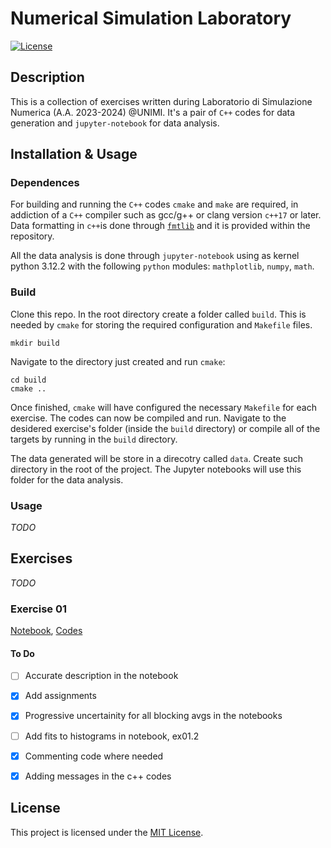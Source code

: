 # Numerical Simulation Laboratory

[![License](https://img.shields.io/badge/license-MIT-blue.svg)](LICENSE)

## Description

This is a collection of exercises written during Laboratorio di Simulazione Numerica (A.A. 2023-2024) @UNIMI. It's a pair of `C++` codes for data generation and `jupyter-notebook` for data analysis.

## Installation & Usage

### Dependences
For building and running the `C++` codes `cmake` and `make` are required, in addiction of a `C++` compiler such as gcc/g++ or clang version `c++17` or later. Data formatting in `c++`is done through [`fmtlib`](https://fmt.dev/latest/index.html) and it is provided within the repository.

All the data analysis is done through `jupyter-notebook` using as kernel python 3.12.2 with the following `python` modules: `mathplotlib`, `numpy`, `math`.

### Build
Clone this repo. In the root directory create a folder called `build`. This is needed by `cmake` for storing the required configuration and `Makefile` files.

```shell
mkdir build
```

Navigate to the directory just created and run `cmake`:
```shell
cd build
cmake ..
```

Once finished, `cmake` will have configured the necessary `Makefile` for each exercise. The codes can now be compiled and run. Navigate to the desidered exercise's folder (inside the `build` directory) or compile all of the targets by running in the `build` directory.

The data generated will be store  in a direcotry called `data`. Create such directory in the root of the project. The Jupyter notebooks will use this folder for the data analysis.

### Usage

_TODO_

## Exercises

_TODO_

### Exercise 01
[Notebook](/notebooks/exercise_01.ipynb), [Codes](/exercise_01/)

#### To Do

- [ ] Accurate description in the notebook
- [x] Add assignments
- [x] Progressive uncertainity for all blocking avgs in the notebooks
- [ ] Add fits to histograms in notebook, ex01.2
- [x] Commenting code where needed
- [x] Adding messages in the c++ codes



## License

This project is licensed under the [MIT License](LICENSE).
